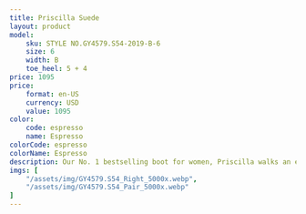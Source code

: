 ```yaml
---
title: Priscilla Suede
layout: product
model: 
    sku: STYLE NO.GY4579.S54-2019-B-6
    size: 6
    width: B
    toe_heel: 5 + 4
price: 1095
price:
    format: en-US
    currency: USD
    value: 1095
color:
    code: espresso
    name: Espresso
colorCode: espresso
colorName: Espresso
description: Our No. 1 bestselling boot for women, Priscilla walks an elegant line between timeless classic and cowgirl chic. The vintage-inspired Tioga stitch pattern harks back to yesteryear, but Priscilla is...
imgs: [
    "/assets/img/GY4579.S54_Right_5000x.webp",
    "/assets/img/GY4579.S54_Pair_5000x.webp"
]
---
```

